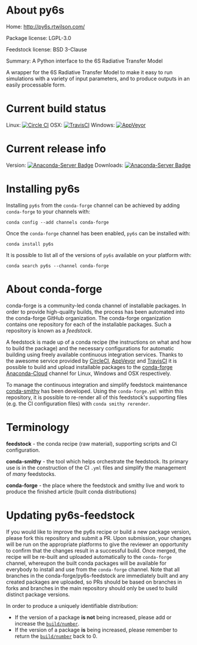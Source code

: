 About py6s
==========

Home: http://py6s.rtwilson.com/

Package license: LGPL-3.0

Feedstock license: BSD 3-Clause

Summary: A Python interface to the 6S Radiative Transfer Model

A wrapper for the 6S Radiative Transfer Model to make it easy to
run simulations with a variety of input parameters, and to produce outputs
in an easily processable form.


Current build status
====================

Linux: [![Circle CI](https://circleci.com/gh/conda-forge/py6s-feedstock.svg?style=shield)](https://circleci.com/gh/conda-forge/py6s-feedstock)
OSX: [![TravisCI](https://travis-ci.org/conda-forge/py6s-feedstock.svg?branch=master)](https://travis-ci.org/conda-forge/py6s-feedstock)
Windows: [![AppVeyor](https://ci.appveyor.com/api/projects/status/github/conda-forge/py6s-feedstock?svg=True)](https://ci.appveyor.com/project/conda-forge/py6s-feedstock/branch/master)

Current release info
====================
Version: [![Anaconda-Server Badge](https://anaconda.org/conda-forge/py6s/badges/version.svg)](https://anaconda.org/conda-forge/py6s)
Downloads: [![Anaconda-Server Badge](https://anaconda.org/conda-forge/py6s/badges/downloads.svg)](https://anaconda.org/conda-forge/py6s)

Installing py6s
===============

Installing `py6s` from the `conda-forge` channel can be achieved by adding `conda-forge` to your channels with:

```
conda config --add channels conda-forge
```

Once the `conda-forge` channel has been enabled, `py6s` can be installed with:

```
conda install py6s
```

It is possible to list all of the versions of `py6s` available on your platform with:

```
conda search py6s --channel conda-forge
```


About conda-forge
=================

conda-forge is a community-led conda channel of installable packages.
In order to provide high-quality builds, the process has been automated into the
conda-forge GitHub organization. The conda-forge organization contains one repository
for each of the installable packages. Such a repository is known as a *feedstock*.

A feedstock is made up of a conda recipe (the instructions on what and how to build
the package) and the necessary configurations for automatic building using freely
available continuous integration services. Thanks to the awesome service provided by
[CircleCI](https://circleci.com/), [AppVeyor](http://www.appveyor.com/)
and [TravisCI](https://travis-ci.org/) it is possible to build and upload installable
packages to the [conda-forge](https://anaconda.org/conda-forge)
[Anaconda-Cloud](http://docs.anaconda.org/) channel for Linux, Windows and OSX respectively.

To manage the continuous integration and simplify feedstock maintenance
[conda-smithy](http://github.com/conda-forge/conda-smithy) has been developed.
Using the ``conda-forge.yml`` within this repository, it is possible to re-render all of
this feedstock's supporting files (e.g. the CI configuration files) with ``conda smithy rerender``.


Terminology
===========

**feedstock** - the conda recipe (raw material), supporting scripts and CI configuration.

**conda-smithy** - the tool which helps orchestrate the feedstock.
                   Its primary use is in the construction of the CI ``.yml`` files
                   and simplify the management of *many* feedstocks.

**conda-forge** - the place where the feedstock and smithy live and work to
                  produce the finished article (built conda distributions)


Updating py6s-feedstock
=======================

If you would like to improve the py6s recipe or build a new
package version, please fork this repository and submit a PR. Upon submission,
your changes will be run on the appropriate platforms to give the reviewer an
opportunity to confirm that the changes result in a successful build. Once
merged, the recipe will be re-built and uploaded automatically to the
`conda-forge` channel, whereupon the built conda packages will be available for
everybody to install and use from the `conda-forge` channel.
Note that all branches in the conda-forge/py6s-feedstock are
immediately built and any created packages are uploaded, so PRs should be based
on branches in forks and branches in the main repository should only be used to
build distinct package versions.

In order to produce a uniquely identifiable distribution:
 * If the version of a package **is not** being increased, please add or increase
   the [``build/number``](http://conda.pydata.org/docs/building/meta-yaml.html#build-number-and-string).
 * If the version of a package **is** being increased, please remember to return
   the [``build/number``](http://conda.pydata.org/docs/building/meta-yaml.html#build-number-and-string)
   back to 0.
